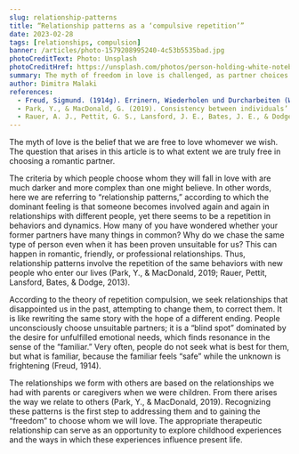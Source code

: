```yaml
---
slug: relationship-patterns
title: “Relationship patterns as a ‘compulsive repetition’”
date: 2023-02-28
tags: [relationships, compulsion]
banner: /articles/photo-1579208995240-4c53b5535bad.jpg
photoCreditText: Photo: Unsplash
photoCreditHref: https://unsplash.com/photos/person-holding-white-notebook-3PIWCNyn-_U
summary: The myth of freedom in love is challenged, as partner choices are often not truly free. People tend to repeat relationship patterns, gravitating toward partners with similar traits, even when those traits have proven unsuitable. This is linked to the idea of ‘repetitive compulsion,’ where we unconsciously seek familiar emotions and situations to ‘fix’ old wounds. The familiar feels safe, while the unknown can be frightening. Our relationships are shaped by early experiences with parents or caregivers, influencing how we connect with others. Recognizing these patterns and working through them in therapy helps achieve genuine freedom of choice.
author: Dimitra Malaki
references: 
  - Freud, Sigmund. (1914g). Errinern, Wiederholen und Durcharbeiten (Weitere Ratschläge zur Technik der Psychoanalyse, II). Internationale Zeitschrift für ärtztliche Psychoanalyse, 2, 485-491; Remembering, repeating and working-through. SE, 12: 147-156.
  - Park, Y., & MacDonald, G. (2019). Consistency between individuals’ past and current romantic partners’ own reports of their personalities. Proceedings of the National Academy of Sciences, 116, 12793-12797.
  - Rauer, A. J., Pettit, G. S., Lansford, J. E., Bates, J. E., & Dodge, K. A. (2013). Romantic relationship patterns in young adulthood and their developmental antecedents. Developmental Psychology, 49(11), 2159–2171. https://doi.org/10.1037/a0031845
---
```


The myth of love is the belief that we are free to love whomever we wish. The question that arises in this article is to what extent we are truly free in choosing a romantic partner.

The criteria by which people choose whom they will fall in love with are much darker and more complex than one might believe. In other words, here we are referring to “relationship patterns,” according to which the dominant feeling is that someone becomes involved again and again in relationships with different people, yet there seems to be a repetition in behaviors and dynamics. How many of you have wondered whether your former partners have many things in common? Why do we chase the same type of person even when it has been proven unsuitable for us? This can happen in romantic, friendly, or professional relationships. Thus, relationship patterns involve the repetition of the same behaviors with new people who enter our lives (Park, Y., & MacDonald, 2019; Rauer, Pettit, Lansford, Bates, & Dodge, 2013).

According to the theory of repetition compulsion, we seek relationships that disappointed us in the past, attempting to change them, to correct them. It is like rewriting the same story with the hope of a different ending. People unconsciously choose unsuitable partners; it is a “blind spot” dominated by the desire for unfulfilled emotional needs, which finds resonance in the sense of the “familiar.” Very often, people do not seek what is best for them, but what is familiar, because the familiar feels “safe” while the unknown is frightening (Freud, 1914).

The relationships we form with others are based on the relationships we had with parents or caregivers when we were children. From there arises the way we relate to others (Park, Y., & MacDonald, 2019). Recognizing these patterns is the first step to addressing them and to gaining the “freedom” to choose whom we will love. The appropriate therapeutic relationship can serve as an opportunity to explore childhood experiences and the ways in which these experiences influence present life.